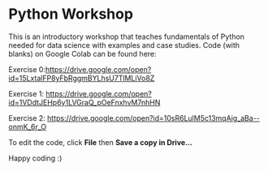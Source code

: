 # Python Workshop
This is an introductory workshop that teaches fundamentals of Python needed for data science with examples and case studies.
Code (with blanks) on Google Colab can be found here: 

Exercise 0:https://drive.google.com/open?id=15LxtalFP8yFbRggmBYLhsU7TlMLiVo8Z

Exercise 1: https://drive.google.com/open?id=1VDdtJEHp6y1LVGraQ_pOeFnxhvM7nhHN

Exercise 2: https://drive.google.com/open?id=10sR6LulM5c13mqAig_aBa--onmK_6r_O

To edit the code, click **File** then **Save a copy in Drive…**

Happy coding :)
